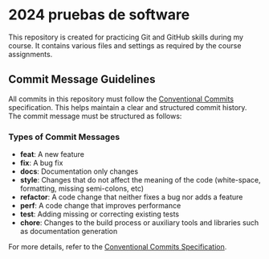# 2024 pruebas de software

This repository is created for practicing Git and GitHub skills during my course. It contains various files and settings as required by the course assignments.

## Commit Message Guidelines

All commits in this repository must follow the [Conventional Commits](https://www.conventionalcommits.org/en/v1.0.0/#specification) specification. This helps maintain a clear and structured commit history. The commit message must be structured as follows:


### Types of Commit Messages

- **feat**: A new feature
- **fix**: A bug fix
- **docs**: Documentation only changes
- **style**: Changes that do not affect the meaning of the code (white-space, formatting, missing semi-colons, etc)
- **refactor**: A code change that neither fixes a bug nor adds a feature
- **perf**: A code change that improves performance
- **test**: Adding missing or correcting existing tests
- **chore**: Changes to the build process or auxiliary tools and libraries such as documentation generation

For more details, refer to the [Conventional Commits Specification](https://www.conventionalcommits.org/en/v1.0.0/#specification).
